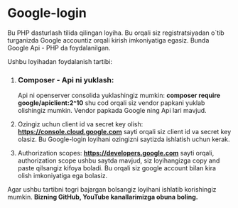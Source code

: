 # Google-login
 
<p>Bu PHP dasturlash tilida qilingan loyiha. Bu orqali siz registratsiyadan o`tib turganizda Google accountiz orqali kirish imkoniyatiga egasiz. Bunda Google Api - PHP da foydalanilgan.</p>

Ushbu loyihadan foydalanish tartibi:


1) <h3>Composer - Api ni yuklash: </h3> Api ni openserver consolida yuklashingiz mumkin: <b>composer require google/apiclient:2^10</b> shu cod orqali siz vendor papkani yuklab olishingiz mumkin. Vendor papkada Google ning Api lari mavjud.


2) Ozingiz uchun client id va secret key olish: <b>https://console.cloud.google.com</b> sayti orqali siz client id va secret key olasiz. Bu Google-login loyihani ozingizni saytizda ishlatish uchun kerak.


3) Authorization scopes: <b>https://developers.google.com</b> sayti orqali, authorization scope ushbu saytda mavjud, siz loyihangizga copy and paste qilsangiz kifoya boladi. Bu orqali siz google account bilan kira olish imkoniyatiga ega bolasiz.


Agar ushbu tartibni togri bajargan bolsangiz loyihani ishlatib korishingiz mumkin. <b>Bizning GitHub, YouTube kanallarimizga obuna boling.</b>
